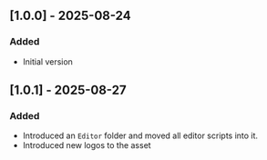 ## [1.0.0] - 2025-08-24
### Added
- Initial version

## [1.0.1] - 2025-08-27
### Added
- Introduced an `Editor` folder and moved all editor scripts into it.
- Introduced new logos to the asset
